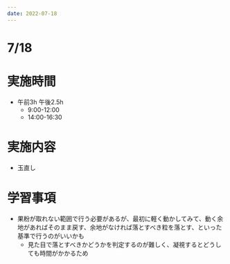 ```yaml
---
date: 2022-07-18
---
```

# 7/18
# 実施時間
-  午前3h 午後2.5h
    - 9:00-12:00
    - 14:00-16:30
# 実施内容
- 玉直し
# 学習事項
- 果粉が取れない範囲で行う必要があるが、最初に軽く動かしてみて、動く余地があればそのまま戻す、余地がなければ落とすべき粒を落とす、といった基準で行うのがいいかも
    - 見た目で落とすべきかどうかを判定するのが難しく、凝視するとどうしても時間がかかるため